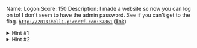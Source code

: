 Name: Logon
Score: 150
Description: I made a website so now you can log on to! I don't seem to have the admin password. See if you can't get to the flag. <code>http://2018shell1.picoctf.com:37861</code> (<a href="http://2018shell1.picoctf.com:37861">link</a>)
<details><summary>Hint #1</summary>Hmm it doesn't seem to check anyone's password, except for admins?</details><details><summary>Hint #2</summary>How does check the admin's password?</details>